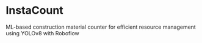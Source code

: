 # InstaCount
ML-based construction material counter for efficient resource management using YOLOv8 with Roboflow
